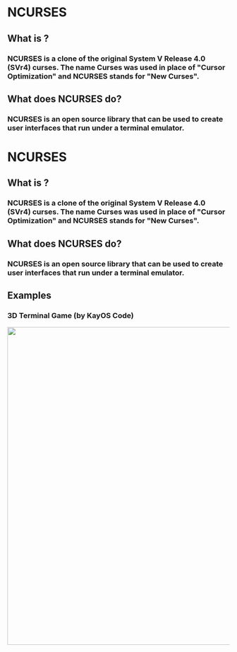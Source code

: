 # NCURSES

## What is ?
### NCURSES is a clone of the original System V Release 4.0 (SVr4) curses. The name Curses was used in place of "Cursor Optimization" and NCURSES stands for "New Curses".

## What does NCURSES do?
### NCURSES is an open source library that can be used to create user interfaces that run under a terminal emulator. 
# NCURSES

## What is ?
### NCURSES is a clone of the original System V Release 4.0 (SVr4) curses. The name Curses was used in place of "Cursor Optimization" and NCURSES stands for "New Curses".

## What does NCURSES do?
### NCURSES is an open source library that can be used to create user interfaces that run under a terminal emulator. 

## Examples
### 3D Terminal Game (by KayOS Code)
<img src="images/ncursesgame.gif"  width=720>
<!-- ![NCURSES 3D Game](images/ncursesgame.gif) -->